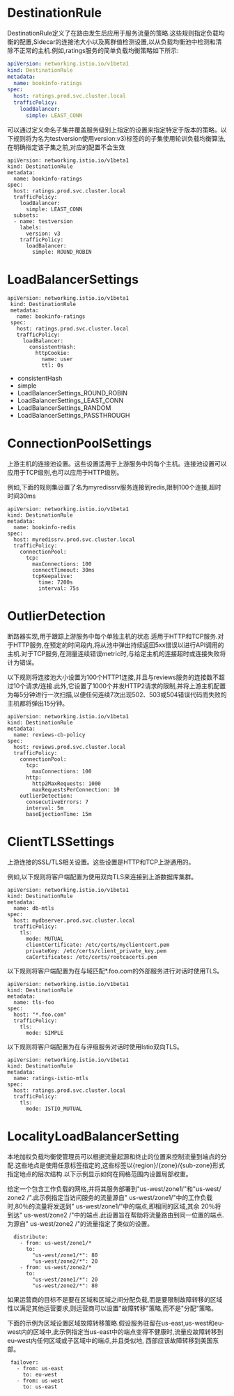 # DestinationRule

DestinationRule定义了在路由发生后应用于服务流量的策略.这些规则指定负载均衡的配置,Sidecar的连接池大小以及离群值检测设置,以从负载均衡池中检测和清除不正常的主机.例如,ratings服务的简单负载均衡策略如下所示:

```yaml
apiVersion: networking.istio.io/v1beta1
kind: DestinationRule
metadata:
  name: bookinfo-ratings
spec:
  host: ratings.prod.svc.cluster.local
  trafficPolicy:
    loadBalancer:
      simple: LEAST_CONN
```

可以通过定义命名子集并覆盖服务级别上指定的设置来指定特定于版本的策略。以下规则将为名为testversion使用version:v3)标签的的子集使用轮训负载均衡算法,在明确指定该子集之前,对应的配置不会生效

```
apiVersion: networking.istio.io/v1beta1
kind: DestinationRule
metadata:
  name: bookinfo-ratings
spec:
  host: ratings.prod.svc.cluster.local
  trafficPolicy:
    loadBalancer:
      simple: LEAST_CONN
  subsets:
  - name: testversion
    labels:
      version: v3
    trafficPolicy:
      loadBalancer:
        simple: ROUND_ROBIN
```

# LoadBalancerSettings

```
apiVersion: networking.istio.io/v1beta1
 kind: DestinationRule
 metadata:
   name: bookinfo-ratings
 spec:
   host: ratings.prod.svc.cluster.local
   trafficPolicy:
     loadBalancer:
       consistentHash:
         httpCookie:
           name: user
           ttl: 0s
```

- consistentHash
- simple
 - LoadBalancerSettings_ROUND_ROBIN
 - LoadBalancerSettings_LEAST_CONN
 - LoadBalancerSettings_RANDOM
 - LoadBalancerSettings_PASSTHROUGH

# ConnectionPoolSettings

上游主机的连接池设置。这些设置适用于上游服务中的每个主机。连接池设置可以应用于TCP级别,也可以应用于HTTP级别。

例如,下面的规则集设置了名为myredissrv服务连接到redis,限制100个连接,超时时间30ms

```
apiVersion: networking.istio.io/v1beta1
kind: DestinationRule
metadata:
  name: bookinfo-redis
spec:
  host: myredissrv.prod.svc.cluster.local
  trafficPolicy:
    connectionPool:
      tcp:
        maxConnections: 100
        connectTimeout: 30ms
        tcpKeepalive:
          time: 7200s
          interval: 75s
```
# OutlierDetection

断路器实现,用于跟踪上游服务中每个单独主机的状态.适用于HTTP和TCP服务.对于HTTP服务,在预定的时间段内,将从池中弹出持续返回5xx错误以进行API调用的主机.对于TCP服务,在测量连续错误metric时,与给定主机的连接超时或连接失败将计为错误。

以下规则将连接池大小设置为100个HTTP1连接,并且与reviews服务的连接数不超过10个请求/连接.此外,它设置了1000个并发HTTP2请求的限制,并将上游主机配置为每5分钟进行一次扫描,以便任何连续7次出现502、503或504错误代码而失败的主机都将弹出15分钟。
```
apiVersion: networking.istio.io/v1beta1
kind: DestinationRule
metadata:
  name: reviews-cb-policy
spec:
  host: reviews.prod.svc.cluster.local
  trafficPolicy:
    connectionPool:
      tcp:
        maxConnections: 100
      http:
        http2MaxRequests: 1000
        maxRequestsPerConnection: 10
    outlierDetection:
      consecutiveErrors: 7
      interval: 5m
      baseEjectionTime: 15m
```
# ClientTLSSettings

上游连接的SSL/TLS相关设置。这些设置是HTTP和TCP上游通用的。

例如,以下规则将客户端配置为使用双向TLS来连接到上游数据库集群。
```
apiVersion: networking.istio.io/v1beta1
kind: DestinationRule
metadata:
  name: db-mtls
spec:
  host: mydbserver.prod.svc.cluster.local
  trafficPolicy:
    tls:
      mode: MUTUAL
      clientCertificate: /etc/certs/myclientcert.pem
      privateKey: /etc/certs/client_private_key.pem
      caCertificates: /etc/certs/rootcacerts.pem
```
以下规则将客户端配置为在与域匹配*.foo.com的外部服务进行对话时使用TLS。
```
apiVersion: networking.istio.io/v1beta1
kind: DestinationRule
metadata:
  name: tls-foo
spec:
  host: "*.foo.com"
  trafficPolicy:
    tls:
      mode: SIMPLE
```
以下规则将客户端配置为在与评级服务对话时使用Istio双向TLS。
```
apiVersion: networking.istio.io/v1beta1
kind: DestinationRule
metadata:
  name: ratings-istio-mtls
spec:
  host: ratings.prod.svc.cluster.local
  trafficPolicy:
    tls:
      mode: ISTIO_MUTUAL
```
# LocalityLoadBalancerSetting

本地加权负载均衡使管理员可以根据流量起源和终止的位置来控制流量到端点的分配.这些地点是使用任意标签指定的,这些标签以{region}/{zone}/{sub-zone}形式指定地点的层次结构.以下示例显示如何在网格范围内设置局部权重。

给定一个包含工作负载的网格,并将其服务部署到"us-west/zone1/"和"us-west/ zone2 /".此示例指定当访问服务的流量源自" us-west/zone1/"中的工作负载时,80％的流量将发送到" us-west/zone1/"中的端点,即相同的区域,其余 20％将到达" us-west/zone2 /"中的端点.此设置旨在帮助将流量路由到同一位置的端点.为源自" us-west/zone2 /"的流量指定了类似的设置。

```
  distribute:
    - from: us-west/zone1/*
      to:
        "us-west/zone1/*": 80
        "us-west/zone2/*": 20
    - from: us-west/zone2/*
      to:
        "us-west/zone1/*": 20
        "us-west/zone2/*": 80
```
如果运营商的目标不是要在区域和区域之间分配负载,而是要限制故障转移的区域性以满足其他运营要求,则运营商可以设置"故障转移"策略,而不是"分配"策略。

下面的示例为区域设置区域故障转移策略.假设服务驻留在us-east,us-west和eu-west内的区域中,此示例指定当us-east中的端点变得不健康时,流量应故障转移到eu-west内任何区域或子区域中的端点,并且类似地, 西部应该故障转移到美国东部。

```
 failover:
   - from: us-east
     to: eu-west
   - from: us-west
     to: us-east
```